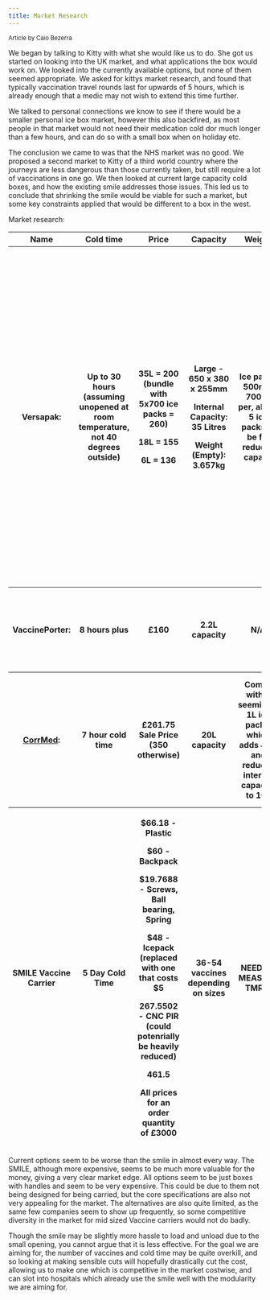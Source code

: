 ```yaml
---
title: Market Research
---
```

<sup>Article by Caio Bezerra</sup>







We began by talking to Kitty with what she would like us to do. She got
us started on looking into the UK market, and what applications the box
would work on. We looked into the currently available options, but none
of them seemed appropriate. We asked for kittys market research, and
found that typically vaccination travel rounds last for upwards of 5
hours, which is already enough that a medic may not wish to extend this
time further.

We talked to personal connections we know to see if there would be a
smaller personal ice box market, however this also backfired, as most
people in that market would not need their medication cold dor much
longer than a few hours, and can do so with a small box when on holiday
etc.

The conclusion we came to was that the NHS market was no good. We
proposed a second market to Kitty of a third world country where the
journeys are less dangerous than those currently taken, but still
require a lot of vaccinations in one go. We then looked at current large
capacity cold boxes, and how the existing smile addresses those issues. This led us to conclude that shrinking the smile would be viable for such a market, but some key constraints applied that would be different to a box in the west.






Market research:

<table style="width:100%;">
<colgroup>
<col style="width: 16%" />
<col style="width: 16%" />
<col style="width: 16%" />
<col style="width: 16%" />
<col style="width: 16%" />
<col style="width: 16%" />
</colgroup>
<thead>
<tr class="header">
<th>Name</th>
<th>Cold time</th>
<th>Price</th>
<th>Capacity</th>
<th>Weight</th>
<th>Notes</th>
</tr>
<tr class="odd">
<th>Versapak:</th>
<th>Up to 30 hours (assuming unopened at room temperature, not 40
degrees outside)</th>
<th><p>35L = 200 (bundle with 5x700 ice packs = 260)</p>
<p>18L = 155</p>
<p>6L = 136</p></th>
<th><p>Large - 650 x 380 x 255mm</p>
<p>Internal Capacity: 35 Litres</p>
<p>Weight (Empty): 3.657kg</p></th>
<th>Ice packs 500ml-700ml per, about 5 ice packs to be fit, reduces capacit</th>
<th><p>Quite expensive, inefficient vaccine storage as they must be held otherwise they will be loose.</p>
<p>Too large to comfortably carry in any way other than handle,
not great for long walks. Current smile improves on: weight, size,
no.vaccines, cold time with only 1 ice pack. Advantages are that it is ~40% the cost of a smile. </p></th>
</tr>
<tr class="header">
<th>VaccinePorter:</th>
<th>8 hours plus</th>
<th>£160</th>
<th>2.2L capacity</th>
<th>N/A</th>
<th>Quite expensive and small especially when compared to the Versapak</th>
</tr>
<tr class="odd">
<th><a
href="https://www.corrmed.com/product-page/porta-thermal-20-litre-vaccine-bag-bundle"><u>CorrMed</u></a>:
</th>
<th>7 hour cold time</th>
<th>£261.75 Sale Price (350 otherwise)</th>
<th>20L capacity</th>
<th>Comes with 4 seemingly 1L ice packs, which adds 4KG and reduces internal capacity to 16L</th>
<th>Good alternative to Versapak, and is also reasonably priced with extras. Rated cold time not fantastic, and size is also a large concern</th>
</tr>
<tr class="header">
<th>SMILE Vaccine Carrier</th>
<th>5 Day Cold Time</th>
<th><p>$66.18 - Plastic</p>
<p>$60 - Backpack</p>
<p>$19.7688 - Screws, Ball bearing, Spring</p>
<p>$48 - Icepack (replaced with one that costs $5</p>
<p>267.5502 - CNC PIR (could potenrially be heavily reduced)</p>
<p> 461.5 </p>
<p>All prices for an order quantity of £3000 </p>
</th>
<th>36-54 vaccines depending on sizes</th>
<th> NEED TO MEASURE TMRW</th>
<th>Very expensive compared to otehr options, Unsure how many vaccines currently fit in others per L capacity, but the cold time is probably a much stronger limiting factor, as you wouldnt be able to use them all in one 24 hour period</th>
</tr>
</thead>
<tbody>
</tbody>
</table>

Current options seem to be worse than the smile in almost every way. The SMILE, although more expensive, seems to be much more valuable for the money, giving a very clear market edge. All options seem to be just boxes with handles and seem to be very expensive. This could be due to them not being designed for being carried, but the core specifications are also not very appealing for the market. The alternatives are also quite limited, as the same few companies seem to show up frequently, so some competitive diversity in the market for mid sized Vaccine carriers would not do badly.

Though the smile may be slightly more hassle to load and unload due to the small opening, you cannot argue that it is less effective. For the goal we are aiming for, the number of vaccines and cold time may be quite overkill, and so looking at making sensible cuts will hopefully drastically cut the cost, allowing us to make one which is competitive in the market costwise, and can slot into hospitals which already use the smile well with the modularity we are aiming for.
